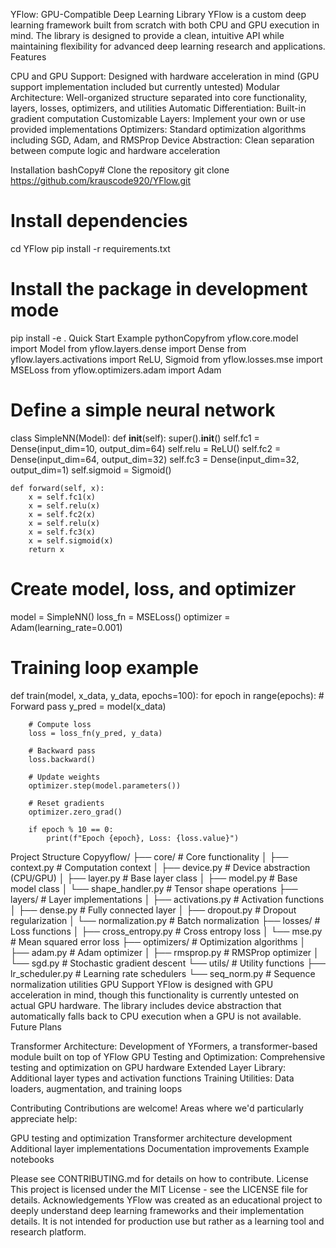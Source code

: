 YFlow: GPU-Compatible Deep Learning Library
YFlow is a custom deep learning framework built from scratch with both CPU and GPU execution in mind. The library is designed to provide a clean, intuitive API while maintaining flexibility for advanced deep learning research and applications.
Features

CPU and GPU Support: Designed with hardware acceleration in mind (GPU support implementation included but currently untested)
Modular Architecture: Well-organized structure separated into core functionality, layers, losses, optimizers, and utilities
Automatic Differentiation: Built-in gradient computation
Customizable Layers: Implement your own or use provided implementations
Optimizers: Standard optimization algorithms including SGD, Adam, and RMSProp
Device Abstraction: Clean separation between compute logic and hardware acceleration

Installation
bashCopy# Clone the repository
git clone https://github.com/krauscode920/YFlow.git

# Install dependencies
cd YFlow
pip install -r requirements.txt

# Install the package in development mode
pip install -e .
Quick Start Example
pythonCopyfrom yflow.core.model import Model
from yflow.layers.dense import Dense
from yflow.layers.activations import ReLU, Sigmoid
from yflow.losses.mse import MSELoss
from yflow.optimizers.adam import Adam

# Define a simple neural network
class SimpleNN(Model):
    def __init__(self):
        super().__init__()
        self.fc1 = Dense(input_dim=10, output_dim=64)
        self.relu = ReLU()
        self.fc2 = Dense(input_dim=64, output_dim=32)
        self.fc3 = Dense(input_dim=32, output_dim=1)
        self.sigmoid = Sigmoid()
        
    def forward(self, x):
        x = self.fc1(x)
        x = self.relu(x)
        x = self.fc2(x)
        x = self.relu(x)
        x = self.fc3(x)
        x = self.sigmoid(x)
        return x

# Create model, loss, and optimizer
model = SimpleNN()
loss_fn = MSELoss()
optimizer = Adam(learning_rate=0.001)

# Training loop example
def train(model, x_data, y_data, epochs=100):
    for epoch in range(epochs):
        # Forward pass
        y_pred = model(x_data)
        
        # Compute loss
        loss = loss_fn(y_pred, y_data)
        
        # Backward pass
        loss.backward()
        
        # Update weights
        optimizer.step(model.parameters())
        
        # Reset gradients
        optimizer.zero_grad()
        
        if epoch % 10 == 0:
            print(f"Epoch {epoch}, Loss: {loss.value}")
Project Structure
Copyyflow/
├── core/               # Core functionality
│   ├── context.py      # Computation context
│   ├── device.py       # Device abstraction (CPU/GPU)
│   ├── layer.py        # Base layer class
│   ├── model.py        # Base model class
│   └── shape_handler.py # Tensor shape operations
├── layers/             # Layer implementations
│   ├── activations.py  # Activation functions
│   ├── dense.py        # Fully connected layer
│   ├── dropout.py      # Dropout regularization
│   └── normalization.py # Batch normalization
├── losses/             # Loss functions
│   ├── cross_entropy.py # Cross entropy loss
│   └── mse.py          # Mean squared error loss
├── optimizers/         # Optimization algorithms
│   ├── adam.py         # Adam optimizer
│   ├── rmsprop.py      # RMSProp optimizer
│   └── sgd.py          # Stochastic gradient descent
└── utils/              # Utility functions
    ├── lr_scheduler.py # Learning rate schedulers
    └── seq_norm.py     # Sequence normalization utilities
GPU Support
YFlow is designed with GPU acceleration in mind, though this functionality is currently untested on actual GPU hardware. The library includes device abstraction that automatically falls back to CPU execution when a GPU is not available.
Future Plans

Transformer Architecture: Development of YFormers, a transformer-based module built on top of YFlow
GPU Testing and Optimization: Comprehensive testing and optimization on GPU hardware
Extended Layer Library: Additional layer types and activation functions
Training Utilities: Data loaders, augmentation, and training loops

Contributing
Contributions are welcome! Areas where we'd particularly appreciate help:

GPU testing and optimization
Transformer architecture development
Additional layer implementations
Documentation improvements
Example notebooks

Please see CONTRIBUTING.md for details on how to contribute.
License
This project is licensed under the MIT License - see the LICENSE file for details.
Acknowledgements
YFlow was created as an educational project to deeply understand deep learning frameworks and their implementation details. It is not intended for production use but rather as a learning tool and research platform.
